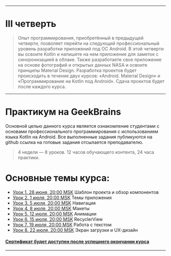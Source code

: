 ___
# III четверть
> Опыт программирования, приобретённый в предыдущей четверти, позволяет перейти на следующий профессиональный уровень разработки приложений под ОС Android. В этой четверти вы освоите Kotlin и напишете на нем приложение для заметок с синхронизацией в облаке. Также разработаете свое приложение на основе фотографий и открытых данных NASA и освоите принципы Material Design. Разработка проектов будет происходить в течение двух курсов: «Android. Material Design» и «Программирование на Kotlin под Android». Сдача проектов будет после каждого курса.
___
# Практикум на GeekBrains
Основной целью данного курса является ознакомление студентами с основами профессионального программирования с использованием языка Kotlin на Android.
Все выполненные задания публикуются на github ссылка на готовые задания отсылается преподавателю.

> 4 недели — 8 уроков. 12 часов обучающего контента, 24 часа практики.

# Основные темы курса:
* [Урок 1. 28 июня, 20:00 MSK]() Шаблон проекта и обзор компонентов
* [Урок 2. 1 июля, 20:00 MSK]() Темы приложения
* [Урок 3. 5 июля, 20:00 MSK]() Навигация
* [Урок 4. 8 июля, 20:00 MSK]() Макеты
* [Урок 5. 12 июля, 20:00 MSK]() Анимации
* [Урок 6. 15 июля, 20:00 MSK]() RecyclerView
* [Урок 7. 19 июля, 20:00 MSK]() Работа с текстом
* [Урок 8. 22 июля, 20:00 MSK]() Экран загрузки и UX-дизайн
#### [Сертификат будет доступен после успешнего окончании курса]()
____
